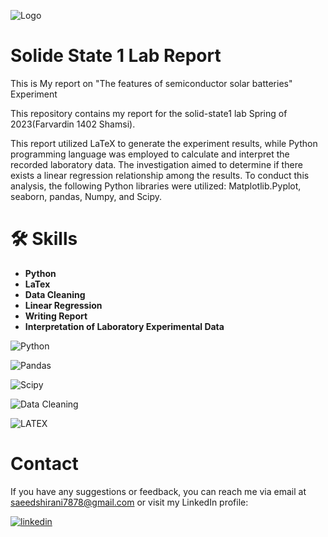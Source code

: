 

![Logo](https://i.ibb.co/h79j1Pc/solid-state-high-resolution-logo-black-transparent.png)




# Solide State 1 Lab Report
 This is My report on "The features of semiconductor solar batteries" Experiment

 This repository contains my report for the solid-state1 lab
 Spring of 2023(Farvardin 1402 Shamsi).
 
This report utilized LaTeX to generate the experiment results, while Python programming language was employed to calculate and interpret the recorded laboratory data. The investigation aimed to determine if there exists a linear regression relationship among the results. To conduct this analysis, the following Python libraries were utilized: Matplotlib.Pyplot, seaborn, pandas, Numpy, and Scipy.



# 🛠 Skills

- **Python**
- **LaTex**
- **Data Cleaning**
- **Linear Regression**
- **Writing Report**
- **Interpretation of Laboratory Experimental Data**






![Python](https://i.ibb.co/x1QLmNY/Python-logo-notext-svg.png)

![Pandas](https://i.ibb.co/WG5tdTW/Pandas-logo-svg.png)


![Scipy](https://i.ibb.co/yNKWhL7/Scipy-logo.png)

![Data Cleaning](https://i.ibb.co/mGtCtxD/Data-cleaning-high-resolution-logo-transparen-1.png)

![LATEX](https://i.ibb.co/gTyrt98/La-Te-X-project-logo-bird-svg.png)


# Contact

If you have any suggestions or feedback, you can reach me via email at saeedshirani7878@gmail.com
or visit my LinkedIn profile:  

[![linkedin](https://img.shields.io/badge/linkedin-0A66C2?style=for-the-badge&logo=linkedin&logoColor=white)](https://www.linkedin.com/in/saeed-shirani)
